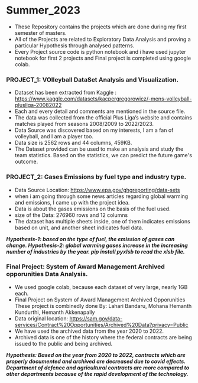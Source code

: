 # Summer_2023

* These Repository contains the projects which are done during my first semester of masters.
* All of the Projects are related to Exploratory Data Analysis and proving a particular Hypothesis through analysed patterns.
* Every Project source code is python notebook and i have used jupyter notebook for first 2 projects and Final project is completed using google colab.

### PROJECT_1: VOlleyball DataSet Analysis and Visualization.

  * Dataset has been extracted from Kaggle : https://www.kaggle.com/datasets/kacpergregorowicz/-mens-volleyball-plusliga-20082022
  * Each and every detail and comments are mentioned in the source file.
  * The data was collected from the official Plus Liga’s website and contains matches played from seasons 2008/2009 to 2022/2023.
  * Data Source was discovered based on my interests, I am a fan of volleyball, and I am a player too.
  * Data size is 2562 rows and 44 columns, 459KB.
  * The Dataset provided can be used to make an analysis and study the team statistics. Based on the statistics, we can predict the future game's outcome. 


### PROJECT_2: Gases Emissions by fuel type and industry type.

  * Data Source Location: https://www.epa.gov/ghgreporting/data-sets
  * when i am going through some news articles regarding global warming and emissions, I came up with the project idea.
  * Data is about the gases emissions on the basis of the fuel used.
  * size of the Data: 276960 rows and 12 columns
  * The dataset has multiple sheets inside, one of them indicates emissions based on unit, and another sheet indicates fuel data.

**_Hypothesis-1: based on the type of fuel, the emission of gases can change.
Hypothesis-2: global warming gases increase in the increasing number of industries by the year.
pip install pyxlsb to read the xlsb file._**

### Final Project: System of Award Management Archived opporunities Data Analysis.
  * We used google colab, because each dataset of very large, nearly 1GB each.
  * Final Project on System of Award Management Archived Opporunities
    These project is combinedly done By: Lahari Bandaru, Mohana Hemanth Kundurthi, Hemanth Akkenapally
  * Data original location: https://sam.gov/data-services/Contract%20Opportunities/Archived%20Data?privacy=Public
  * We have used the archived data from the year 2020 to 2022.
  * Archived data is one of the history where the federal contracts are being issued to the public and being archived.
  
**_Hypothesis:
Based on the year from 2020 to 2022, contracts which are properly documented and archived are decreased due to covid effects.
Department of defence and agricultural contracts are more compared to other departments because of the rapid development of the technology._**

